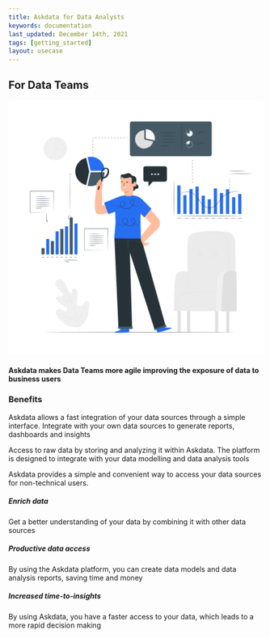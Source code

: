 ```yaml
---
title: Askdata for Data Analysts
keywords: documentation
last_updated: December 14th, 2021
tags: [getting_started]
layout: usecase
---
```


## For Data Teams

<img src="/media/use-cases/role/data_teams.png" class="image-doc p-3">

#### Askdata makes Data Teams more agile improving the exposure of data to business users

### Benefits

Askdata allows a fast integration of your data sources through a simple interface. Integrate with your own data sources to generate reports, dashboards and insights

Access to raw data by storing and analyzing it within Askdata. The platform is designed to integrate with your data modelling and data analysis tools

Askdata provides a simple and convenient way to access your data sources for non-technical users.

##### Enrich data

Get a better understanding of your data by combining it with other data sources

##### Productive data access

By using the Askdata platform, you can create data models and data analysis reports, saving time and money

##### Increased time-to-insights

By using Askdata, you have a faster access to your data, which leads to a more rapid decision making
